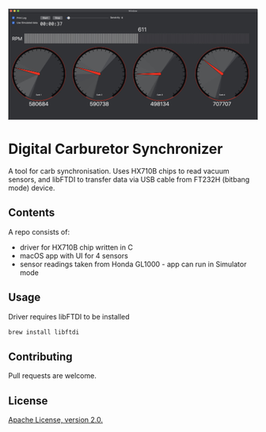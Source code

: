 ![Screenshot](carbSync.jpg)

# Digital Carburetor Synchronizer

A tool for carb synchronisation.
Uses HX710B chips to read vacuum sensors, and libFTDI to transfer data via USB cable from FT232H (bitbang mode) device.

## Contents

A repo consists of:
* driver for HX710B chip written in C
* macOS app with UI for 4 sensors
* sensor readings taken from Honda GL1000 - app can run in Simulator mode


## Usage

Driver requires libFTDI to be installed

```bash
brew install libftdi
```

## Contributing
Pull requests are welcome.

## License
[Apache License, version 2.0.](http://www.apache.org/licenses/LICENSE-2.0)
